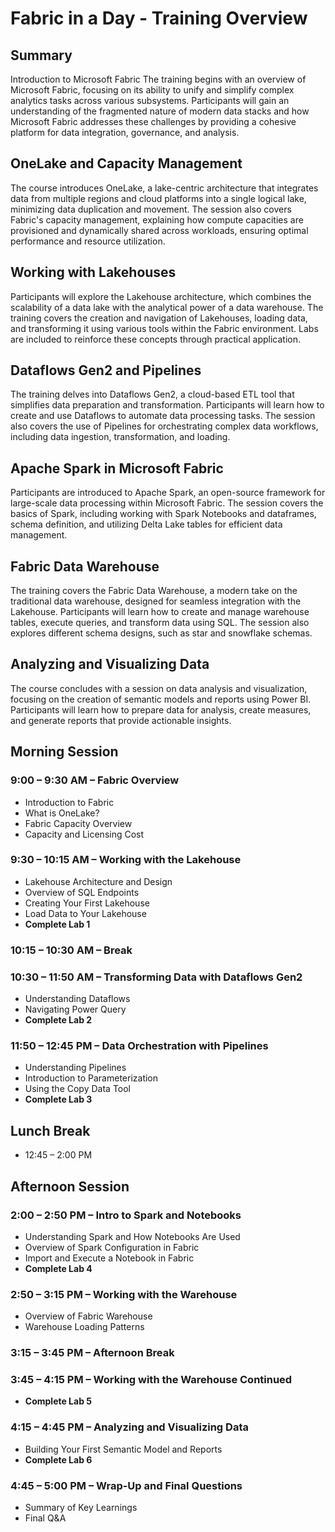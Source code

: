# Fabric in a Day - Training Overview

## Summary

Introduction to Microsoft Fabric
The training begins with an overview of Microsoft Fabric, focusing on its ability to unify and simplify complex analytics tasks across various subsystems. Participants will gain an understanding of the fragmented nature of modern data stacks and how Microsoft Fabric addresses these challenges by providing a cohesive platform for data integration, governance, and analysis.

## OneLake and Capacity Management

The course introduces OneLake, a lake-centric architecture that integrates data from multiple regions and cloud platforms into a single logical lake, minimizing data duplication and movement. The session also covers Fabric's capacity management, explaining how compute capacities are provisioned and dynamically shared across workloads, ensuring optimal performance and resource utilization.

## Working with Lakehouses

Participants will explore the Lakehouse architecture, which combines the scalability of a data lake with the analytical power of a data warehouse. The training covers the creation and navigation of Lakehouses, loading data, and transforming it using various tools within the Fabric environment. Labs are included to reinforce these concepts through practical application.

## Dataflows Gen2 and Pipelines

The training delves into Dataflows Gen2, a cloud-based ETL tool that simplifies data preparation and transformation. Participants will learn how to create and use Dataflows to automate data processing tasks. The session also covers the use of Pipelines for orchestrating complex data workflows, including data ingestion, transformation, and loading.

## Apache Spark in Microsoft Fabric

Participants are introduced to Apache Spark, an open-source framework for large-scale data processing within Microsoft Fabric. The session covers the basics of Spark, including working with Spark Notebooks and dataframes, schema definition, and utilizing Delta Lake tables for efficient data management.

## Fabric Data Warehouse

The training covers the Fabric Data Warehouse, a modern take on the traditional data warehouse, designed for seamless integration with the Lakehouse. Participants will learn how to create and manage warehouse tables, execute queries, and transform data using SQL. The session also explores different schema designs, such as star and snowflake schemas.

## Analyzing and Visualizing Data

The course concludes with a session on data analysis and visualization, focusing on the creation of semantic models and reports using Power BI. Participants will learn how to prepare data for analysis, create measures, and generate reports that provide actionable insights.

## Morning Session

### 9:00 – 9:30 AM – **Fabric Overview**
- Introduction to Fabric
- What is OneLake?
- Fabric Capacity Overview
- Capacity and Licensing Cost

### 9:30 – 10:15 AM – **Working with the Lakehouse**
- Lakehouse Architecture and Design
- Overview of SQL Endpoints
- Creating Your First Lakehouse
- Load Data to Your Lakehouse
- **Complete Lab 1**

### 10:15 – 10:30 AM – **Break**

### 10:30 – 11:50 AM – **Transforming Data with Dataflows Gen2**
- Understanding Dataflows
- Navigating Power Query
- **Complete Lab 2**

### 11:50 – 12:45 PM – **Data Orchestration with Pipelines**
- Understanding Pipelines
- Introduction to Parameterization
- Using the Copy Data Tool
- **Complete Lab 3**

## **Lunch Break**
- 12:45 – 2:00 PM

## Afternoon Session

### 2:00 – 2:50 PM – **Intro to Spark and Notebooks**
- Understanding Spark and How Notebooks Are Used
- Overview of Spark Configuration in Fabric
- Import and Execute a Notebook in Fabric
- **Complete Lab 4**

### 2:50 – 3:15 PM – **Working with the Warehouse**
- Overview of Fabric Warehouse
- Warehouse Loading Patterns

### 3:15 – 3:45 PM – **Afternoon Break**

### 3:45 – 4:15 PM – **Working with the Warehouse Continued**
- **Complete Lab 5**

### 4:15 – 4:45 PM – **Analyzing and Visualizing Data**
- Building Your First Semantic Model and Reports
- **Complete Lab 6**

### 4:45 – 5:00 PM – **Wrap-Up and Final Questions**
- Summary of Key Learnings
- Final Q&A